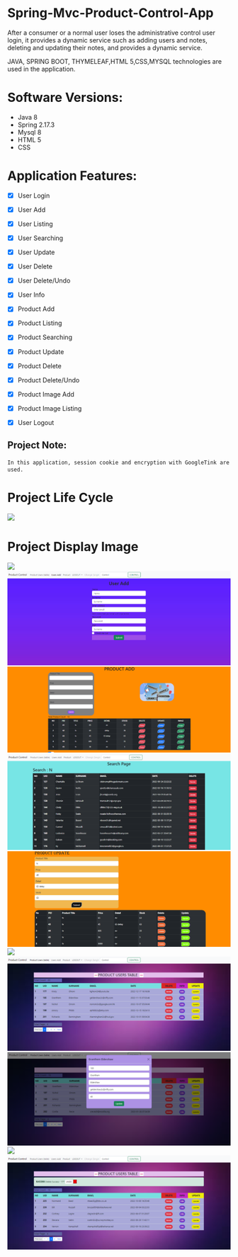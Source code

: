 # Spring-Mvc-Product-Control-App
<p> 
After a consumer or a normal user loses the administrative control user login, it provides a dynamic service such as adding users and notes, deleting and updating their notes, and provides a dynamic service.

JAVA, SPRING BOOT, THYMELEAF,HTML 5,CSS,MYSQL technologies are used in the application.
</p>

# Software Versions:
- Java 8
- Spring 2.17.3
- Mysql 8
- HTML 5
- CSS
    
# Application Features:
- [x] User Login
- [x] User Add
- [x] User Listing
- [x] User Searching
- [x] User Update
- [x] User Delete
- [x] User Delete/Undo
- [x] User Info
- [x] Product Add
- [x] Product Listing
- [x] Product Searching
- [x] Product Update
- [x] Product Delete
- [x] Product Delete/Undo
- [x] Product Image Add
- [x] Product Image Listing
- [x] User Logout  


## Project Note:
```
In this application, session cookie and encryption with GoogleTink are used.
```


# Project Life Cycle
<img src="USER-APP-FOTO/LOGİN.png" style="max-width:100%;">

# Project Display Image

<p>
<a>
    <img src="PRODUCT CONTROL/LOGİN.png" style="max-width:100%;"> 
</a>
    <a >
    <img src="PRODUCT CONTROL/Useradd.png" style="max-width:100%;"> 
</a>
       <a>
    <img src="PRODUCT CONTROL/product add.png" style="max-width:100%;"> 
</a>
       <a>
    <img src="PRODUCT CONTROL/search.png" style="max-width:100%;"> 
</a>
       <a >
    <img src="PRODUCT CONTROL/product update.png" style="max-width:100%;"> 
</a>
         <a >
    <img src="PRODUCT CONTROL/ımage.png" style="max-width:100%;"> 
</a>
         <a >
    <img src="PRODUCT CONTROL/user table.png" style="max-width:100%;"> 
</a>
         <a >
    <img src="PRODUCT CONTROL/update.png" style="max-width:100%;"> 
</a>
         <a >
    <img src="PRODUCT CONTROL/ınfo.png" style="max-width:100%;"> 
</a>
         <a>
    <img src="PRODUCT CONTROL/user .png" style="max-width:100%;"> 
</a>
    
</p>
